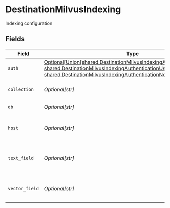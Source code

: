 # DestinationMilvusIndexing

Indexing configuration


## Fields

| Field                                                                                                                                                                                                                                                               | Type                                                                                                                                                                                                                                                                | Required                                                                                                                                                                                                                                                            | Description                                                                                                                                                                                                                                                         | Example                                                                                                                                                                                                                                                             |
| ------------------------------------------------------------------------------------------------------------------------------------------------------------------------------------------------------------------------------------------------------------------- | ------------------------------------------------------------------------------------------------------------------------------------------------------------------------------------------------------------------------------------------------------------------- | ------------------------------------------------------------------------------------------------------------------------------------------------------------------------------------------------------------------------------------------------------------------- | ------------------------------------------------------------------------------------------------------------------------------------------------------------------------------------------------------------------------------------------------------------------- | ------------------------------------------------------------------------------------------------------------------------------------------------------------------------------------------------------------------------------------------------------------------- |
| `auth`                                                                                                                                                                                                                                                              | [Optional[Union[shared.DestinationMilvusIndexingAuthenticationAPIToken, shared.DestinationMilvusIndexingAuthenticationUsernamePassword, shared.DestinationMilvusIndexingAuthenticationNoAuth]]](undefined/models/shared/destinationmilvusindexingauthentication.md) | :heavy_check_mark:                                                                                                                                                                                                                                                  | Authentication method                                                                                                                                                                                                                                               |                                                                                                                                                                                                                                                                     |
| `collection`                                                                                                                                                                                                                                                        | *Optional[str]*                                                                                                                                                                                                                                                     | :heavy_check_mark:                                                                                                                                                                                                                                                  | The collection to load data into                                                                                                                                                                                                                                    |                                                                                                                                                                                                                                                                     |
| `db`                                                                                                                                                                                                                                                                | *Optional[str]*                                                                                                                                                                                                                                                     | :heavy_minus_sign:                                                                                                                                                                                                                                                  | The database to connect to                                                                                                                                                                                                                                          |                                                                                                                                                                                                                                                                     |
| `host`                                                                                                                                                                                                                                                              | *Optional[str]*                                                                                                                                                                                                                                                     | :heavy_check_mark:                                                                                                                                                                                                                                                  | The public endpoint of the Milvus instance.                                                                                                                                                                                                                         | https://my-instance.zone.zillizcloud.com                                                                                                                                                                                                                            |
| `text_field`                                                                                                                                                                                                                                                        | *Optional[str]*                                                                                                                                                                                                                                                     | :heavy_minus_sign:                                                                                                                                                                                                                                                  | The field in the entity that contains the embedded text                                                                                                                                                                                                             |                                                                                                                                                                                                                                                                     |
| `vector_field`                                                                                                                                                                                                                                                      | *Optional[str]*                                                                                                                                                                                                                                                     | :heavy_minus_sign:                                                                                                                                                                                                                                                  | The field in the entity that contains the vector                                                                                                                                                                                                                    |                                                                                                                                                                                                                                                                     |